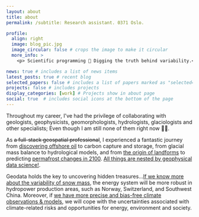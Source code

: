 ```yaml
---
layout: about
title: about
permalink: /subtitle: Research assistant. 0371 Oslo.

profile:
  align: right
  image: blog_pic.jpg
  image_circular: false # crops the image to make it circular
  more_info: >
    <p> Scientific programming 🎯 Digging the truth behind variability.</p>

news: true # includes a list of news items
latest_posts: true # recent blog
selected_papers: false # includes a list of papers marked as "selected={true}"
projects: false # includes projects
display_categories: [work] # Projects show in about page
social: true  # includes social icons at the bottom of the page
---
```


Throughout my career, I've had the privilege of collaborating with geologists, geophysicists, geomorphologists, hydrologists, glaciologists and other specialists; Even though I am still none of them right now 🤷‍♂️.

As ~~a full-stack geospatial professional~~, I experienced a fantastic journey from [discovering offshore oil](https://zhihaol.eu.org/projects/2020_q35/) to carbon capture and storage, from glacial mass balance to hydrological models, and from [the origin of landforms](https://zhihaol.eu.org/blog/2022/Quaternary-geomorphology-of-Norway/) to predicting [permafrost changes in 2100](https://zhihaol.eu.org/blog/2022/permafrost-extent/). [All things are nested by geophysical data science!](https://i.imgur.com/wldOmMO.png).

Geodata holds the key to uncovering hidden treasures...[If we know more about the variability of snow mass](https://zhihaol.eu.org/projects/2022_snowdepth/), the energy system will be more robust in hydropower production areas, such as Norway, Switzerland, and Southwest China. Moreover, if [we have more precise and bias-free climate observations & models](https://zhihaol.eu.org/projects/2023_downscaling/), we will cope with the uncertainties associated with climate-related risks and opportunities for energy, environment and society.
